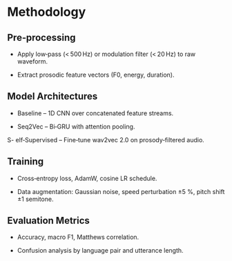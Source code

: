 # Methodology

## Pre‑processing

- Apply low‑pass (< 500 Hz) or modulation filter (< 20 Hz) to raw waveform.

- Extract prosodic feature vectors (F0, energy, duration).

## Model Architectures

- Baseline – 1D CNN over concatenated feature streams.

- Seq2Vec – Bi‑GRU with attention pooling.

S- elf‑Supervised – Fine‑tune wav2vec 2.0 on prosody‑filtered audio.

## Training

- Cross‑entropy loss, AdamW, cosine LR schedule.

- Data augmentation: Gaussian noise, speed perturbation ±5 %, pitch shift ±1 semitone.

## Evaluation Metrics

- Accuracy, macro F1, Matthews correlation.

- Confusion analysis by language pair and utterance length.

